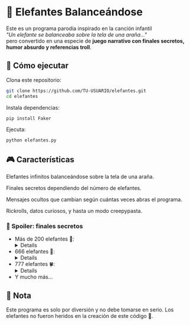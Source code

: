 # 🐘 Elefantes Balanceándose

Este es un programa parodia inspirado en la canción infantil  
*"Un elefante se balanceaba sobre la tela de una araña..."*  
pero convertido en una especie de **juego narrativo con finales secretos, humor absurdo y referencias troll**.

## 🚀 Cómo ejecutar
Clona este repositorio:
   ```bash
   git clone https://github.com/TU-USUARIO/elefantes.git
   cd elefantes
   ```
Instala dependencias:

```bash
pip install Faker
```

Ejecuta:

```bash
python elefantes.py
```

## 🎮 Características

Elefantes infinitos balanceándose sobre la tela de una araña.

Finales secretos dependiendo del número de elefantes.

Mensajes ocultos que cambian según cuántas veces abras el programa.

Rickrolls, datos curiosos, y hasta un modo creepypasta.

### 🤫 Spoiler: finales secretos
- Más de 200 elefantes 👀:<details><pre>empiezan a pasar cosas extrañas...
- 666 elefantes 👹: <details><pre>se listan todos con nombres generados (prepárate para esperar).
- 777 elefantes 🍀: <details><pre>¡recibes un mensaje de buena suerte para continuar la saga!
- Y mucho más...</details>


## 📜 Nota
Este programa es solo por diversión y no debe tomarse en serio.
Los elefantes no fueron heridos en la creación de este código 🐘.
